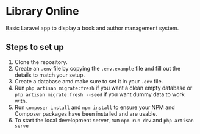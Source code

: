 # Library Online

Basic Laravel app to display a book and author management system.

## Steps to set up

1. Clone the repository.
2. Create an `.env` file by copying the `.env.example` file and fill out the details to match your setup.
3. Create a database amd make sure to set it in your `.env` file. 
4. Run `php artisan migrate:fresh` if you want a clean empty database or `php artisan migrate:fresh --seed` if you want dummy data to work with.
5. Run `composer install` and `npm install` to ensure your NPM and Composer packages have been installed and are usable. 
6. To start the local development server, run `npm run dev` and `php artisan serve`
